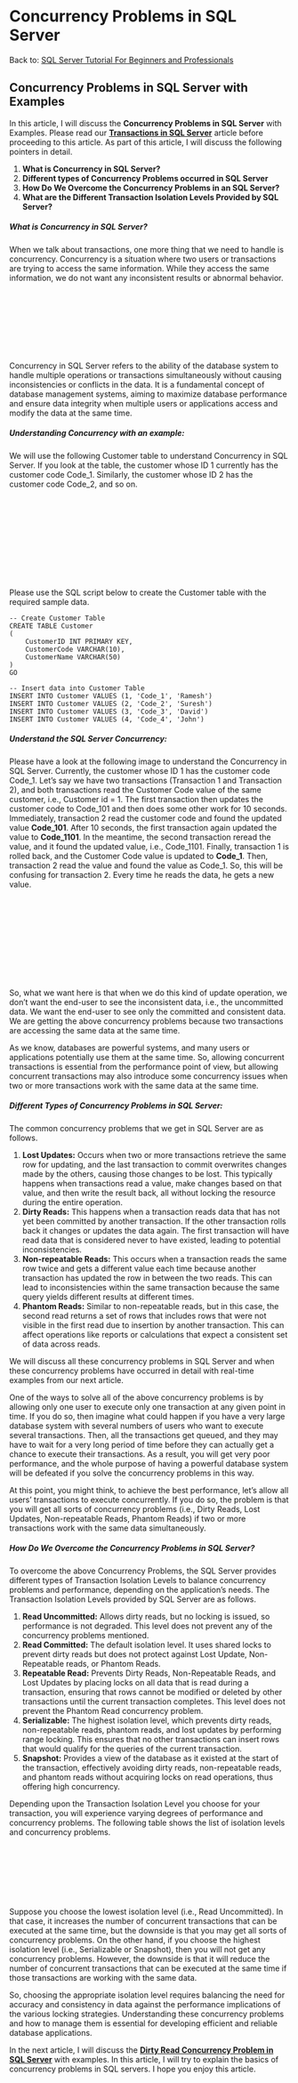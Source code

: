 # Concurrency Problems in SQL Server

Back to: [SQL Server Tutorial For Beginners and Professionals](https://dotnettutorials.net/course/ms-sql-server/)

## **Concurrency Problems in SQL Server with Examples**

In this article, I will discuss the **Concurrency Problems in SQL Server** with Examples. Please read our [**Transactions in SQL Server**](https://dotnettutorials.net/lesson/transaction-management-in-sql-server/) article before proceeding to this article. As part of this article, I will discuss the following pointers in detail.

1. **What is Concurrency in SQL Server?**
2. **Different types of Concurrency Problems occurred in SQL  Server**
3. **How Do We Overcome the Concurrency Problems in an SQL Server?**
4. **What are the Different Transaction Isolation Levels Provided by SQL Server?**

##### **What is Concurrency in SQL Server?**

When we talk about transactions, one more thing that we need to handle is concurrency. Concurrency is a situation where two users or transactions are trying to access the same information. While they access the same information, we do not want any inconsistent results or abnormal behavior.

![What is Concurrency in SQL Server?](data:image/svg+xml,%3Csvg%20xmlns=%22http://www.w3.org/2000/svg%22%20width=%22481%22%20height=%22113%22%3E%3C/svg%3E "What is Concurrency in SQL Server?")

Concurrency in SQL Server refers to the ability of the database system to handle multiple operations or transactions simultaneously without causing inconsistencies or conflicts in the data. It is a fundamental concept of database management systems, aiming to maximize database performance and ensure data integrity when multiple users or applications access and modify the data at the same time.

##### **Understanding Concurrency with an example:**

We will use the following Customer table to understand Concurrency in SQL Server. If you look at the table, the customer whose ID 1 currently has the customer code Code\_1. Similarly, the customer whose ID 2 has the customer code Code\_2, and so on.

![Understanding Concurrency with an example](data:image/svg+xml,%3Csvg%20xmlns=%22http://www.w3.org/2000/svg%22%20width=%22394%22%20height=%22150%22%3E%3C/svg%3E "Understanding Concurrency with an example")

Please use the SQL script below to create the Customer table with the required sample data.

```
-- Create Customer Table
CREATE TABLE Customer
(
    CustomerID INT PRIMARY KEY,
    CustomerCode VARCHAR(10),
    CustomerName VARCHAR(50)
)
GO

-- Insert data into Customer Table
INSERT INTO Customer VALUES (1, 'Code_1', 'Ramesh')
INSERT INTO Customer VALUES (2, 'Code_2', 'Suresh')
INSERT INTO Customer VALUES (3, 'Code_3', 'David')
INSERT INTO Customer VALUES (4, 'Code_4', 'John')
```

##### **Understand the SQL Server Concurrency:**

Please have a look at the following image to understand the Concurrency in SQL Server. Currently, the customer whose ID 1 has the customer code Code\_1. Let’s say we have two transactions (Transaction 1 and Transaction 2), and both transactions read the Customer Code value of the same customer, i.e., Customer id = 1. The first transaction then updates the customer code to Code\_101 and then does some other work for 10 seconds. Immediately, transaction 2 read the customer code and found the updated value **Code\_101**. After 10 seconds, the first transaction again updated the value to **Code\_1101**. In the meantime, the second transaction reread the value, and it found the updated value, i.e., Code\_1101. Finally, transaction 1 is rolled back, and the Customer Code value is updated to **Code\_1**. Then, transaction 2 read the value and found the value as Code\_1. So, this will be confusing for transaction 2. Every time he reads the data, he gets a new value.

![Concurrent Transactions in SQL Server](data:image/svg+xml,%3Csvg%20xmlns=%22http://www.w3.org/2000/svg%22%20width=%22954%22%20height=%22284%22%3E%3C/svg%3E "Concurrent Transactions in SQL Server")

So, what we want here is that when we do this kind of update operation, we don’t want the end-user to see the inconsistent data, i.e., the uncommitted data. We want the end-user to see only the committed and consistent data. We are getting the above concurrency problems because two transactions are accessing the same data at the same time.

As we know, databases are powerful systems, and many users or applications potentially use them at the same time. So, allowing concurrent transactions is essential from the performance point of view, but allowing concurrent transactions may also introduce some concurrency issues when two or more transactions work with the same data at the same time.

##### **Different Types of Concurrency Problems in SQL Server:**

The common concurrency problems that we get in SQL Server are as follows.

1. **Lost Updates:** Occurs when two or more transactions retrieve the same row for updating, and the last transaction to commit overwrites changes made by the others, causing those changes to be lost. This typically happens when transactions read a value, make changes based on that value, and then write the result back, all without locking the resource during the entire operation.
2. **Dirty Reads:** This happens when a transaction reads data that has not yet been committed by another transaction. If the other transaction rolls back it changes or updates the data again. The first transaction will have read data that is considered never to have existed, leading to potential inconsistencies.
3. **Non-repeatable Reads:** This occurs when a transaction reads the same row twice and gets a different value each time because another transaction has updated the row in between the two reads. This can lead to inconsistencies within the same transaction because the same query yields different results at different times.
4. **Phantom Reads:** Similar to non-repeatable reads, but in this case, the second read returns a set of rows that includes rows that were not visible in the first read due to insertion by another transaction. This can affect operations like reports or calculations that expect a consistent set of data across reads.

We will discuss all these concurrency problems in SQL Server and when these concurrency problems have occurred in detail with real-time examples from our next article.

One of the ways to solve all of the above concurrency problems is by allowing only one user to execute only one transaction at any given point in time. If you do so, then imagine what could happen if you have a very large database system with several numbers of users who want to execute several transactions. Then, all the transactions get queued, and they may have to wait for a very long period of time before they can actually get a chance to execute their transactions. As a result, you will get very poor performance, and the whole purpose of having a powerful database system will be defeated if you solve the concurrency problems in this way. 

At this point, you might think, to achieve the best performance, let’s allow all users’ transactions to execute concurrently. If you do so, the problem is that you will get all sorts of concurrency problems (i.e., Dirty Reads, Lost Updates, Non-repeatable Reads, Phantom Reads) if two or more transactions work with the same data simultaneously.

##### **How Do We Overcome the Concurrency Problems in SQL Server?**

To overcome the above Concurrency Problems, the SQL Server provides different types of Transaction Isolation Levels to balance concurrency problems and performance, depending on the application’s needs. The Transaction Isolation Levels provided by SQL Server are as follows.

1. **Read Uncommitted:** Allows dirty reads, but no locking is issued, so performance is not degraded. This level does not prevent any of the concurrency problems mentioned.
2. **Read Committed:** The default isolation level. It uses shared locks to prevent dirty reads but does not protect against Lost Update, Non-Repeatable reads, or Phantom Reads.
3. **Repeatable Read:** Prevents Dirty Reads, Non-Repeatable Reads, and Lost Updates by placing locks on all data that is read during a transaction, ensuring that rows cannot be modified or deleted by other transactions until the current transaction completes. This level does not prevent the Phantom Read concurrency problem.
4. **Serializable:** The highest isolation level, which prevents dirty reads, non-repeatable reads, phantom reads, and lost updates by performing range locking. This ensures that no other transactions can insert rows that would qualify for the queries of the current transaction.
5. **Snapshot:** Provides a view of the database as it existed at the start of the transaction, effectively avoiding dirty reads, non-repeatable reads, and phantom reads without acquiring locks on read operations, thus offering high concurrency.

Depending upon the Transaction Isolation Level you choose for your transaction, you will experience varying degrees of performance and concurrency problems. The following table shows the list of isolation levels and concurrency problems.

![Concurreny problems and Transacton Isolation Levels in SQL Server](data:image/svg+xml,%3Csvg%20xmlns=%22http://www.w3.org/2000/svg%22%20width=%221031%22%20height=%22201%22%3E%3C/svg%3E "Concurreny problems and Transacton Isolation Levels in SQL Server")

Suppose you choose the lowest isolation level (i.e., Read Uncommitted). In that case, it increases the number of concurrent transactions that can be executed at the same time, but the downside is that you may get all sorts of concurrency problems. On the other hand, if you choose the highest isolation level (i.e., Serializable or Snapshot), then you will not get any concurrency problems. However, the downside is that it will reduce the number of concurrent transactions that can be executed at the same time if those transactions are working with the same data.

So, choosing the appropriate isolation level requires balancing the need for accuracy and consistency in data against the performance implications of the various locking strategies. Understanding these concurrency problems and how to manage them is essential for developing efficient and reliable database applications.

In the next article, I will discuss the [**Dirty Read Concurrency Problem in SQL Server**](https://dotnettutorials.net/lesson/dirty-read-concurrency-problem-sql-server/) with examples. In this article, I will try to explain the basics of concurrency problems in SQL servers. I hope you enjoy this article.

[![dotnettutorials 1280x720](data:image/svg+xml,%3Csvg%20xmlns=%22http://www.w3.org/2000/svg%22%20width=%221280%22%20height=%22720%22%3E%3C/svg%3E)](https://dotnettutorials.net/pranaya-rout/)

[Dot Net Tutorials](https://dotnettutorials.net/pranaya-rout/)

**About the Author: Pranaya Rout**

Pranaya Rout has published more than 3,000 articles in his 11-year career. Pranaya Rout has very good experience with Microsoft Technologies, Including C#, VB, ASP.NET MVC, ASP.NET Web API, EF, EF Core, ADO.NET, LINQ, SQL Server, MYSQL, Oracle, ASP.NET Core, Cloud Computing, Microservices, Design Patterns and still learning new technologies.

https://www.facebook.com/tutorialsdotnet/http://www.linkedin.com/in/pranaya-routhttps://twitter.com/RoutPranayahttps://www.youtube.com/@DotNetTutorialshttps://wa.me/917021801173https://t.me/dotnettutorials

[Previous Lesson
Logon Triggers in SQL Server
Lesson 18 within section Views and Triggers in SQL Server.](https://dotnettutorials.net/lesson/logon-trigger-in-sql-server/)

[Next Lesson
Dirty Read Concurrency Problem in SQL Server
Lesson 2 within section Concurrent Transactions and DeadLock in SQL Server.](https://dotnettutorials.net/lesson/dirty-read-concurrency-problem-sql-server/)

### 1 thought on “Concurrency Problems in SQL Server”

1. ![](data:image/svg+xml,%3Csvg%20xmlns=%22http://www.w3.org/2000/svg%22%20width=%2250%22%20height=%2250%22%3E%3C/svg%3E)

**Prince**

[October 31, 2019 at 7:52 am](https://dotnettutorials.net/lesson/sql-server-concurrent-transactions/#comment-428)

Excellent Article..!! Its really useful for beginners like me.. Perfect ones to start..

[Reply](https://dotnettutorials.net/lesson/sql-server-concurrent-transactions//#comment-428)

### Leave a Reply [Cancel reply](/lesson/sql-server-concurrent-transactions/#respond)

Your email address will not be published. Required fields are marked \*

Comment \* 

Name\*

Email\*

Website

---